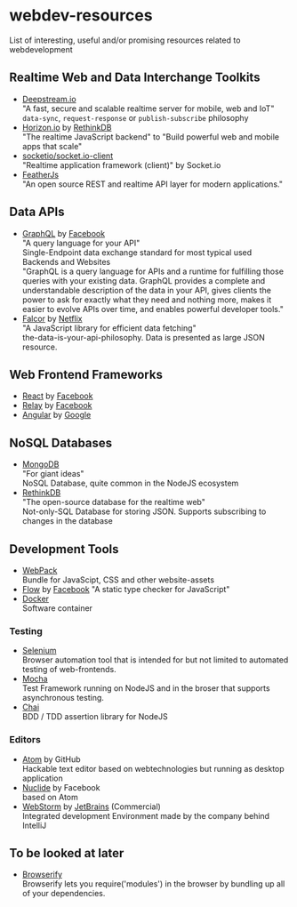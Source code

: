 # webdev-resources
List of interesting, useful and/or promising resources related to webdevelopment


## Realtime Web and Data Interchange Toolkits
* [Deepstream.io](https://deepstream.io)  
  "A fast, secure and scalable realtime server for mobile, web and IoT"  
  ``data-sync``, ``request-response`` or ``publish-subscribe`` philosophy
* [Horizon.io](http://horizon.io/) by [RethinkDB](https://rethinkdb.com/)  
  "The realtime JavaScript backend" to "Build powerful web and mobile apps that scale" 
* [socketio/socket.io-client](https://github.com/socketio/socket.io-client)  
  "Realtime application framework (client)" by Socket.io
* [FeatherJs](http://feathersjs.com/)  
  "An open source REST and realtime API layer for modern applications."
  
  
  
## Data APIs
* [GraphQL](http://graphql.org/) by [Facebook](https://code.facebook.com/)  
  "A query language for your API"  
  Single-Endpoint data exchange standard for most typical used Backends and Websites  
  "GraphQL is a query language for APIs and a runtime for fulfilling those queries with 
  your existing data. GraphQL provides a complete and understandable description of the 
  data in your API, gives clients the power to ask for exactly what they need and nothing 
  more, makes it easier to evolve APIs over time, and enables powerful developer tools."
* [Falcor](http://netflix.github.io/falcor/) by [Netflix](http://netflix.github.io/)  
  "A JavaScript library for efficient data fetching"  
  the-data-is-your-api-philosophy. Data is presented as large JSON resource. 
  
## Web Frontend Frameworks
* [React](https://facebook.github.io/react/) by [Facebook](https://code.facebook.com/)  
* [Relay](https://facebook.github.io/relay/) by [Facebook](https://code.facebook.com/)  
* [Angular](https://angular.io/) by [Google](https://developers.google.com/)  
  
  
## NoSQL Databases
* [MongoDB](https://www.mongodb.com/)  
  "For giant ideas"  
  NoSQL Database, quite common in the NodeJS ecosystem
* [RethinkDB](https://rethinkdb.com/)  
  "The open-source database for the realtime web"  
  Not-only-SQL Database for storing JSON. Supports subscribing to changes in the database
 

## Development Tools
* [WebPack](https://webpack.js.org/)  
  Bundle for JavaScipt, CSS and other website-assets
* [Flow](https://flowtype.org/) by [Facebook](https://code.facebook.com/)
  "A static type checker for JavaScript"
* [Docker](https://www.docker.com/)  
  Software container

### Testing
* [Selenium](http://www.seleniumhq.org/)  
  Browser automation tool that is intended for but not limited to automated testing of web-frontends.
* [Mocha](http://mochajs.org/)  
  Test Framework running on NodeJS and in the broser that supports asynchronous testing.
* [Chai](http://chaijs.com/)  
  BDD / TDD assertion library for NodeJS

### Editors
* [Atom](https://atom.io/) by GitHub  
  Hackable text editor based on webtechnologies but running as desktop application
* [Nuclide](https://nuclide.io/) by Facebook  
  based on Atom
* [WebStorm](https://www.jetbrains.com/webstorm/) by [JetBrains](https://www.jetbrains.com/) (Commercial)  
  Integrated development Environment made by the company behind IntelliJ

## To be looked at later
* [Browserify](http://browserify.org/)  
  Browserify lets you require('modules') in the browser by bundling up all of your dependencies.
